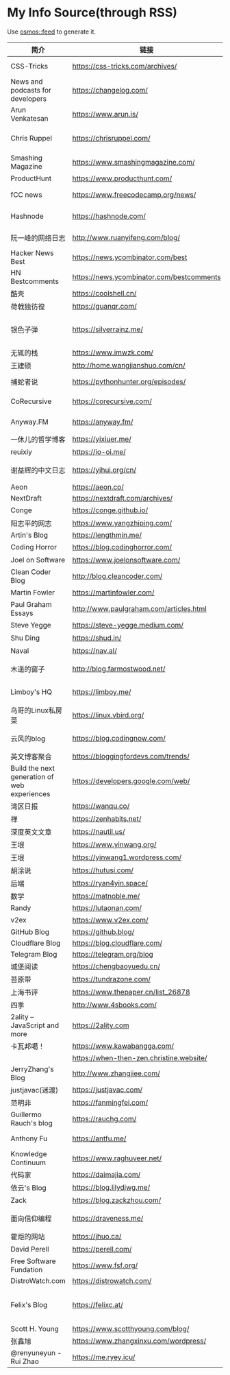 # My Info Source(through RSS)

Use [osmos::feed](https://github.com/osmoscraft/osmosfeed) to generate it.

| 简介                                           | 链接                                        | 标签                              |
| -------------------------------------------- | ----------------------------------------- | ------------------------------- |
| CSS-Tricks                                   | https://css-tricks.com/archives/          | Front-end; CSS                  |
| News and podcasts for developers             | https://changelog.com/                    | podcast; 技术                     |
| Arun Venkatesan                              | https://www.arun.is/                      | 设计; 摄影                          |
| Chris Ruppel                                 | https://chrisruppel.com/                  | Web Developer; Traveler         |
| Smashing Magazine                            | https://www.smashingmagazine.com/         | general technology              |
| ProductHunt                                  | https://www.producthunt.com/              | 科技产品                            |
| fCC news                                     | https://www.freecodecamp.org/news/        | general technology              |
| Hashnode                                     | https://hashnode.com/                     | 聚合技术文章                          |
| 阮一峰的网络日志                                     | http://www.ruanyifeng.com/blog/           | general technology              |
| Hacker News Best                             | https://news.ycombinator.com/best         | general technology              |
| HN Bestcomments                              | https://news.ycombinator.com/bestcomments | 技术评论                            |
| 酷壳                                           | https://coolshell.cn/                     | 后端                              |
| 荷戟独彷徨                                        | https://guanqr.com/                       | 生活; 思想                          |
| 银色子弹                                         | https://silverrainz.me/                   | 向Ta学习; Sphinx笔记系统               |
| 无辄的栈                                         | https://www.imwzk.com/                    | Go                              |
| 王建硕                                          | http://home.wangjianshuo.com/cn/          | 思想                              |
| 捕蛇者说                                         | https://pythonhunter.org/episodes/        | podcast; Python                 |
| CoRecursive                                  | https://corecursive.com/                  | podcast; code                   |
| Anyway.FM                                    | https://anyway.fm/                        | podcast; 设计                     |
| 一休儿的哲学博客                                     | https://yixiuer.me/                       | 哲学; 思想                          |
| reuixiy                                      | https://io-oi.me/                         | 技术; 生活                          |
| 谢益辉的中文日志                                     | https://yihui.org/cn/                     | 读书笔记; 思想                        |
| Aeon                                         | https://aeon.co/                          | thinking                        |
| NextDraft                                    | https://nextdraft.com/archives/           | general                         |
| Conge                                        | https://conge.github.io/                  | 生活                              |
| 阳志平的网志                                       | https://www.yangzhiping.com/              | 认知科学                            |
| Artin's Blog                                 | https://lengthmin.me/                     | Front-end                       |
| Coding Horror                                | https://blog.codinghorror.com/            | 推荐                              |
| Joel on Software                             | https://www.joelonsoftware.com/           | 推荐                              |
| Clean Coder Blog                             | http://blog.cleancoder.com/               | 推荐                              |
| Martin Fowler                                | https://martinfowler.com/                 | 推荐                              |
| Paul Graham Essays                           | http://www.paulgraham.com/articles.html   | 推荐                              |
| Steve Yegge                                  | https://steve-yegge.medium.com/           | 推荐                              |
| Shu Ding                                     | https://shud.in/                          | 思考; 艺术                          |
| Naval                                        | https://nav.al/                           | 思考; 认知                          |
| 木遥的窗子                                        | http://blog.farmostwood.net/              | 数学; 小说; 随笔                      |
| Limboy's HQ                                  | https://limboy.me/                        | 技术; 阅读; 随想                      |
| 鸟哥的Linux私房菜                                  | https://linux.vbird.org/                  | Linux                           |
| 云风的blog                                      | https://blog.codingnow.com/               | 技术; 随笔; 杂记                      |
| 英文博客聚合                                       | https://bloggingfordevs.com/trends/       | 技术                              |
| Build the next generation of web experiences | https://developers.google.com/web/        | Web                             |
| 湾区日报                                         | https://wanqu.co/                         | 科技                              |
| 禅                                            | https://zenhabits.net/                    | 思想                              |
| 深度英文文章                                       | https://nautil.us/                        | 多彩                              |
| 王垠                                           | https://www.yinwang.org/                  | 编程                              |
| 王垠                                           | https://yinwang1.wordpress.com/           | 思想                              |
| 胡涂说                                          | https://hutusi.com/                       | 技术                              |
| 后端                                           | https://ryan4yin.space/                   | bd                              |
| 数学                                           | https://matnoble.me/                      | 数学                              |
| Randy                                        | https://lutaonan.com/                     | JS                              |
| v2ex                                         | https://www.v2ex.com/                     | 技术; 创意                          |
| GitHub Blog                                  | https://github.blog/                      | GitHub                          |
| Cloudflare Blog                              | https://blog.cloudflare.com/              | Cloudflare                      |
| Telegram Blog                                | https://telegram.org/blog                 | Telegram                        |
| 城堡阅读                                         | https://chengbaoyuedu.cn/                 | 阅读                              |
| 苔原带                                          | https://tundrazone.com/                   | 苔原通信                            |
| 上海书评                                         | https://www.thepaper.cn/list_26878        | 书评                              |
| 四季                                           | http://www.4sbooks.com/                   | 书评                              |
| 2ality – JavaScript and more                 | https://2ality.com                        | JS                              |
| 卡瓦邦噶！                                        | https://www.kawabangga.com/               | Python                          |
|                                              | https://when-then-zen.christine.website/  | meditation                      |
| JerryZhang's Blog                            | http://www.zhangjiee.com/                 | 技术; 思考                          |
| justjavac(迷渡)                                | https://justjavac.com/                    | JS                              |
| 范明非                                          | https://fanmingfei.com/                   | CSS                             |
| Guillermo Rauch's blog                       | https://rauchg.com/                       | Vercel                          |
| Anthony Fu                                   | https://antfu.me/                         | Open Source                     |
| Knowledge Continuum                          | https://www.raghuveer.net/                | 哲学                              |
| 代码家                                          | https://daimajia.com/                     | 思考                              |
| 依云's Blog                                    | https://blog.lilydjwg.me/                 | Arch Linux                      |
| Zack                                         | https://blog.zackzhou.com/                | 思考                              |
| 面向信仰编程                                       | https://draveness.me/                     | 系统设计; 思考                        |
| 霍炬的网站                                        | https://jhuo.ca/                          | 互联网历史                           |
| David Perell                                 | https://perell.com/                       | 深度文章                            |
| Free Software Fundation                      | https://www.fsf.org/                      | Open Source                     |
| DistroWatch.com                              | https://distrowatch.com/                  | Distro                          |
| Felix's Blog                                 | https://felixc.at/                        | Old-school Arch Linux Developer |
| Scott H. Young                               | https://www.scotthyoung.com/blog/         | Learn                           |
| 张鑫旭                                          | https://www.zhangxinxu.com/wordpress/     | 前端                              |
| @renyuneyun - Rui Zhao                       | https://me.ryey.icu/                      | Arch User                       |